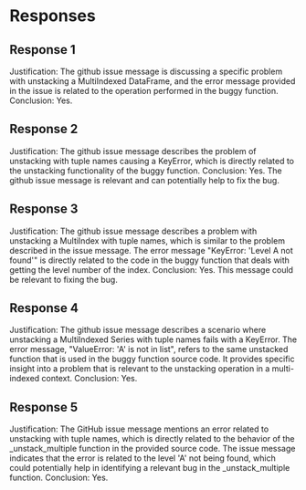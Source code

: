 # Responses
## Response 1
Justification: The github issue message is discussing a specific problem with unstacking a MultiIndexed DataFrame, and the error message provided in the issue is related to the operation performed in the buggy function.
Conclusion: Yes.

## Response 2
Justification: The github issue message describes the problem of unstacking with tuple names causing a KeyError, which is directly related to the unstacking functionality of the buggy function.
Conclusion: Yes. The github issue message is relevant and can potentially help to fix the bug.

## Response 3
Justification: The github issue message describes a problem with unstacking a MultiIndex with tuple names, which is similar to the problem described in the issue message. The error message "KeyError: 'Level A not found'" is directly related to the code in the buggy function that deals with getting the level number of the index.
Conclusion: Yes. This message could be relevant to fixing the bug.

## Response 4
Justification: The github issue message describes a scenario where unstacking a MultiIndexed Series with tuple names fails with a KeyError. The error message, "ValueError: 'A' is not in list", refers to the same unstacked function that is used in the buggy function source code. It provides specific insight into a problem that is relevant to the unstacking operation in a multi-indexed context.
Conclusion: Yes.

## Response 5
Justification: The GitHub issue message mentions an error related to unstacking with tuple names, which is directly related to the behavior of the _unstack_multiple function in the provided source code. The issue message indicates that the error is related to the level 'A' not being found, which could potentially help in identifying a relevant bug in the _unstack_multiple function.
Conclusion: Yes.

